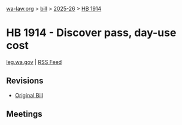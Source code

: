 [wa-law.org](/) > [bill](/bill/) > [2025-26](/bill/2025-26/) > [HB 1914](/bill/2025-26/hb/1914/)

# HB 1914 - Discover pass, day-use cost
[leg.wa.gov](https://app.leg.wa.gov/billsummary?BillNumber=1914&Year=2025&Initiative=false) | [RSS Feed](./rss.xml)

## Revisions
* [Original Bill](1/)

## Meetings